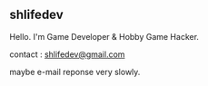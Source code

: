 ## shlifedev


  Hello. I'm Game Developer & Hobby Game Hacker.
  
 
 
  contact :   shlifedev@gmail.com


maybe e-mail reponse very slowly.    


